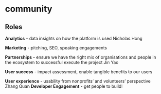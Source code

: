 # community
## Roles
**Analytics** - data insights on how the platform is used
Nicholas Hong

**Marketing** - pitching, SEO, speaking engagements


**Partnerships** - ensure we have the right mix of organisations and people in the ecosystem to successful execute the project
Jin Yao

**User success** - impact assessment, enable tangible benefits to our users

**User experience** - usability from nonprofits’ and volunteers’ perspective
Zhang Quan
**Developer Engagement** - get people to build!
